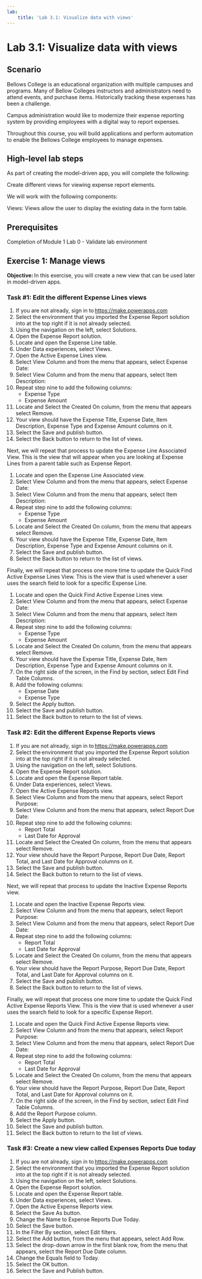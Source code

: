 ```yaml
---
lab:
    title: 'Lab 3.1: Visualize data with views'
---
```


# Lab 3.1: Visualize data with views

## Scenario

Bellows College is an educational organization with multiple campuses and programs. Many of Bellow Colleges instructors and administrators need to attend events, and purchase items. Historically tracking these expenses has been a challenge.

Campus administration would like to modernize their expense reporting system by providing employees with a digital way to report expenses.

Throughout this course, you will build applications and perform automation to enable the Bellows College employees to manage expenses.

## High-level lab steps

As part of creating the model-driven app, you will complete the following:

Create different views for viewing expense report elements.

We will work with the following components:

Views: Views allow the user to display the existing data in the form table.

## Prerequisites

Completion of Module 1 Lab 0 - Validate lab environment

## Exercise 1: Manage views

**Objective:** In this exercise, you will create a new view that can be used later in model-driven apps.

### Task #1: Edit the different Expense Lines views

1. If you are not already, sign in to https://make.powerapps.com
2. Select the environment that you imported the Expense Report solution into at the top right if it is not already selected.
3. Using the navigation on the left, select Solutions.
4. Open the Expense Report solution.
5. Locate and open the Expense Line table.
6. Under Data experiences, select Views.
7. Open the Active Expense Lines view.
8. Select View Column and from the menu that appears, select Expense Date:
9. Select View Column and from the menu that appears, select Item Description:
10. Repeat step nine to add the following columns:
    - Expense Type
    - Expense Amount
11. Locate and Select the Created On column, from the menu that appears select Remove.
12. Your view should have the Expense Title, Expense Date, Item Description, Expense Type and Expense Amount columns on it.
13. Select the Save and publish button.
14. Select the Back button to return to the list of views.

Next, we will repeat that process to update the Expense Line Associated View. This is the view that will appear when you are looking at Expense Lines from a parent table such as Expense Report.

1. Locate and open the Expense Line Associated view.
2. Select View Column and from the menu that appears, select Expense Date:
3. Select View Column and from the menu that appears, select Item Description:
4. Repeat step nine to add the following columns:
    - Expense Type
    - Expense Amount
5. Locate and Select the Created On column, from the menu that appears select Remove.
6. Your view should have the Expense Title, Expense Date, Item Description, Expense Type and Expense Amount columns on it.
7. Select the Save and publish button.
8. Select the Back button to return to the list of views.

Finally, we will repeat that process one more time to update the Quick Find Active Expense Lines View. This is the view that is used whenever a user uses the search field to look for a specific Expense Line.

1. Locate and open the Quick Find Active Expense Lines view.
2. Select View Column and from the menu that appears, select Expense Date:
3. Select View Column and from the menu that appears, select Item Description:
4. Repeat step nine to add the following columns:
    - Expense Type
    - Expense Amount
5. Locate and Select the Created On column, from the menu that appears select Remove.
6. Your view should have the Expense Title, Expense Date, Item Description, Expense Type and Expense Amount columns on it.
7. On the right side of the screen, in the Find by section, select Edit Find Table Columns.
8. Add the following columns:
    - Expense Date
    - Expense Type
9. Select the Apply button.
10. Select the Save and publish button.
11. Select the Back button to return to the list of views.

### Task #2: Edit the different Expense Reports views

1. If you are not already, sign in to https://make.powerapps.com
2. Select the environment that you imported the Expense Report solution into at the top right if it is not already selected.
3. Using the navigation on the left, select Solutions.
4. Open the Expense Report solution.
5. Locate and open the Expense Report table.
6. Under Data experiences, select Views.
7. Open the Active Expense Reports view.
8. Select View Column and from the menu that appears, select Report Purpose:
9. Select View Column and from the menu that appears, select Report Due Date:
10. Repeat step nine to add the following columns:
    - Report Total
    - Last Date for Approval
11. Locate and Select the Created On column, from the menu that appears select Remove.
12. Your view should have the Report Purpose, Report Due Date, Report Total, and Last Date for Approval columns on it.
13. Select the Save and publish button.
14. Select the Back button to return to the list of views.

Next, we will repeat that process to update the Inactive Expense Reports view.

1. Locate and open the Inactive Expense Reports view.
2. Select View Column and from the menu that appears, select Report Purpose:
3. Select View Column and from the menu that appears, select Report Due Date:
4. Repeat step nine to add the following columns:
    - Report Total
    - Last Date for Approval
5. Locate and Select the Created On column, from the menu that appears select Remove.
6. Your view should have the Report Purpose, Report Due Date, Report Total, and Last Date for Approval columns on it.
7. Select the Save and publish button.
8. Select the Back button to return to the list of views.

Finally, we will repeat that process one more time to update the Quick Find Active Expense Reports View. This is the view that is used whenever a user uses the search field to look for a specific Expense Report.

1. Locate and open the Quick Find Active Expense Reports view.
2. Select View Column and from the menu that appears, select Report Purpose:
3. Select View Column and from the menu that appears, select Report Due Date:
4. Repeat step nine to add the following columns:
    - Report Total
    - Last Date for Approval
5. Locate and Select the Created On column, from the menu that appears select Remove.
6. Your view should have the Report Purpose, Report Due Date, Report Total, and Last Date for Approval columns on it.
7. On the right side of the screen, in the Find by section, select Edit Find Table Columns.
8. Add the Report Purpose column.
9. Select the Apply button.
10. Select the Save and publish button.
11. Select the Back button to return to the list of views.

### Task #3: Create a new view called Expenses Reports Due today

1. If you are not already, sign in to https://make.powerapps.com
2. Select the environment that you imported the Expense Report solution into at the top right if it is not already selected.
3. Using the navigation on the left, select Solutions.
4. Open the Expense Report solution.
5. Locate and open the Expense Report table.
6. Under Data experiences, select Views.
7. Open the Active Expense Reports view.
8. Select the Save As button.
9. Change the Name to Expense Reports Due Today.
10. Select the Save button.
11. In the Filter By section, select Edit filters.
12. Select the Add button, from the menu that appears, select Add Row.
13. Select the drop-down arrow in the first blank row, from the menu that appears, select the Report Due Date column.
14. Change the Equals field to Today.
15. Select the OK button.
16. Select the Save and Publish button.
